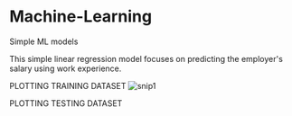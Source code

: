 # Machine-Learning
Simple ML models

This simple linear regression model focuses on predicting the employer's salary using work experience.

PLOTTING TRAINING DATASET
![snip1](https://user-images.githubusercontent.com/90599757/133657263-4eae0aae-4fa8-42d4-a4b9-2c301873cef7.PNG)


PLOTTING TESTING DATASET

